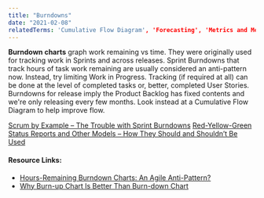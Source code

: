 ```yaml
---
title: "Burndowns"
date: "2021-02-08"
relatedTerms: 'Cumulative Flow Diagram', 'Forecasting', 'Metrics and Measurement', 'Work in Progress'
---
```


**Burndown charts** graph work remaining vs time. They were originally used for tracking work in Sprints and across releases. Sprint Burndowns that track hours of task work remaining are usually considered an anti-pattern now. Instead, try limiting Work in Progress. Tracking (if required at all) can be done at the level of completed tasks or, better, completed User Stories. Burndowns for release imply the Product Backlog has fixed contents and we're only releasing every few months. Look instead at a Cumulative Flow Diagram to help improve flow.

[Scrum by Example – The Trouble with Sprint Burndowns](/blog/scrummaster-tales-the-trouble-with-sprint-burndowns.html) [Red-Yellow-Green Status Reports and Other Models – How They Should and Shouldn’t Be Used](/blog/red-yellow-green-or-rygrag-reports-how-they-hide-the-truth.html)

#### Resource Links:

- [Hours-Remaining Burndown Charts: An Agile Anti-Pattern?](https://www.solutionsiq.com/resource/blog-post/burndown-charts-anti-agile/)
- [Why Burn-up Chart Is Better Than Burn-down Chart](https://brodzinski.com/2012/10/burn-up-better-burn-down.html)

